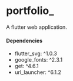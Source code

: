 # portfolio_

A flutter web application. 


#### Dependencies

- flutter_svg: ^1.0.3
- google_fonts: ^2.3.1
- get: ^4.6.1
- url_launcher: ^6.1.2
